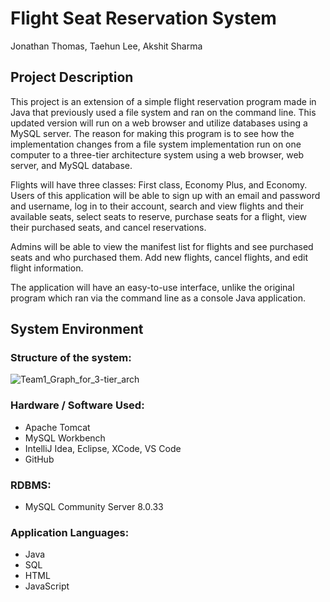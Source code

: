 # Flight Seat Reservation System
Jonathan Thomas, Taehun Lee, Akshit Sharma
## Project Description
This project is an extension of a simple flight reservation program made in Java that previously used a file system and ran on the command line. This updated version will run on a web browser and utilize databases using a MySQL server. The reason for making this program is to see how the implementation changes from a file system implementation run on one computer to a three-tier architecture system using a web browser, web server, and MySQL database. 

Flights will have three classes: First class, Economy Plus, and Economy. Users of this application will be able to sign up with an email and password and username, log in to their account, search and view flights and their available seats, select seats to reserve, purchase seats for a flight, view their purchased seats, and cancel reservations. 

Admins will be able to view the manifest list for flights and see purchased seats and who purchased them. Add new flights, cancel flights, and edit flight information. 

The application will have an easy-to-use interface, unlike the original program which ran via the command line as a console Java application.
## System Environment
### Structure of the system:
![Team1_Graph_for_3-tier_arch](https://github.com/Eometheous/CS157A-team1/assets/104691770/c68326bd-0b0f-4a6b-8fbb-11f9815e030b)
### Hardware / Software Used:
- Apache Tomcat
- MySQL Workbench
- IntelliJ Idea, Eclipse, XCode, VS Code
- GitHub
### RDBMS:
- MySQL Community Server 8.0.33
### Application Languages:
- Java
- SQL
- HTML
- JavaScript
